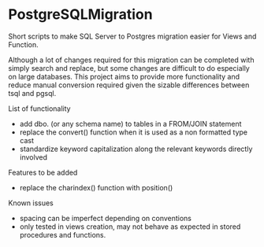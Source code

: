 # PostgreSQLMigration
Short scripts to make SQL Server to Postgres migration easier for Views and Function.

Although a lot of changes required for this migration can be completed with simply search and replace, but some changes are difficult to do especially on large databases. This project aims to provide more functionality and reduce manual conversion required given the sizable differences between tsql and pgsql.

List of functionality
- add dbo. (or any schema name) to tables in a FROM/JOIN statement
- replace the convert() function when it is used as a non formatted type cast
- standardize keyword capitalization along the relevant keywords directly involved

Features to be added
- replace the charindex() function with position()

Known issues
- spacing can be imperfect depending on conventions
- only tested in views creation, may not behave as expected in stored procedures and functions.

